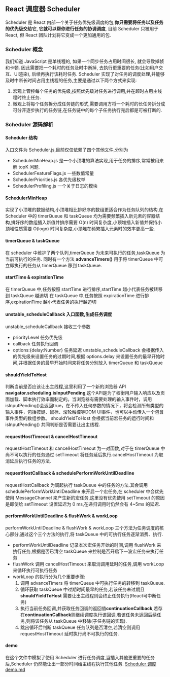 ## React 调度器 Scheduler

Scheduler 是 React 内部一个关于任务优先级调度的包,**你只需要将任务以及任务的优先级交给它, 它就可以帮你进行任务的协调调度**, 目前 Scheduler 只被用于 React, 但 React 团队计划将它变成一个更加通用的包.

### Scheduler 概念
我们知道 JavaScript 是单线程的, 如果一个同步任务占用时间很长, 就会导致掉帧和卡顿. 因此需要把一个耗时的任务及时中断掉, 去执行更重要的任务(比如用户交互、UI渲染), 后续再执行该耗时任务.
Scheduler 实现了对任务的调度处理,并能够及时中断长时间占用主线程的任务,主要是通过以下两个方式来实现:
1. 宏观上管控每个任务的优先级,按照优先级对任务进行调用,并在超时占用主线程时终止任务.
2. 微观上将每个任务拆分成任务链的形式,需要调用方将一个耗时的长任务拆分成可分开逐步执行的任务链,在任务链中的每个子任务执行完后都是可被打断的.

### Scheduler 源码解析

#### Scheduler 结构
入口文件为 Scheduler.js,目前仅仅依赖了四个其他文件,分别为 
* SchedulerMinHeap.js 是一个小顶堆的算法实现,用于任务的排序,常常被用来解 topK 问题.
* SchedulerFeatureFlags.js 一些数值常量
* SchedulerPriorities.js 各优先级枚举
* SchedulerProfiling.js 一个关于日志的模块

#### SchedulerMinHeap 
实现了小顶堆的数据结构,小顶堆相比排好序的数组更适合作为任务队列的结构,在 Scheduler 中的 timerQueue 和 taskQueue 均为需要频繁插入新元素的容器结构,排好序的数组插入新值并排序需要 O(n) 时间复杂度,小顶堆插入新值并保持小顶堆性质需要 O(logn) 时间复杂度,小顶堆在频繁插入元素时的效率更高一些.

#### timerQueue & taskQueue
在 scheduler 中维护了两个队列,timerQueue 为未来可执行的任务,taskQueue 为当前可执行的任务.
同时有一个方法 **advanceTimers()** 用于将 timerQueue 中可立即执行的任务从 timerQueue 移到 taskQueue.

#### startTime & expirationTime
在 timerQueue 中,任务按照 startTime 进行排序,startTime 越小代表任务被转移到 taskQueue 越迫切
在 taskQueue 中,任务按照 expirationTime 进行排序,expirationTime 越小代表任务的执行越迫切

#### unstable_scheduleCallback 入口函数,生成任务调度
unstable_scheduleCallback 接收三个参数 
* priorityLevel 任务优先级
* callback 任务执行回调
* options:{delay:Number} 任务延迟
unstable_scheduleCallback 会根据传入的优先级来设置任务的过期时间,根据 options.delay 来设置任务的最早开始时间,并根据任务的最早开始时间来将任务分别放入 timerQueue 和 taskQueue

#### shouldYieldToHost 
判断当前是否应该让出主线程,这里利用了一个新的浏览器 API **navigator.scheduling.isInputPending**,这个API是为了权衡用户输入响应以及页面加载、脚本执行效率而制定的。当浏览器有需要处理的输入事件时，调用isInputPending()会返回true，在不传入任何参数的情况下，将会检测所有类型的输入事件，包括按键、鼠标、滚轮触控等DOM UI事件，也可以手动传入一个包含事件类型的数组参数。
shouldYieldToHost 会根据当前宏任务的运行时间和 isInputPending() 共同判断是否需要让出主线程.

#### requestHostTimeout & cancelHostTimeout
requestHostTimeout 和 cancelHostTimeout 为一对函数,对于在 timerQueue 中尚不可以执行的任务通过 setTimeout 将任务延后执行.cancelHostTimeout 为取消延后执行任务的方法.
 
#### requestHostCallback & schedulePerformWorkUntilDeadline
requestHostCallback 为调起执行 taskQueue 中的任务的方法.其会调用 schedulePerformWorkUntilDeadline 来开启一个宏任务,在 scheduler 中会优先使用 MessageChannel 来产生新的宏任务,这里没有优先使用 setTimeout 的原因是即使给 setTimeout 设置延迟为 0 ms,在递归调用时仍然会有 4~5ms 的延迟.

#### performWorkUntilDeadline & flushWork & workLoop
performWorkUntilDeadline & flushWork & workLoop 三个方法为任务调度的核心部分,通过这个三个方法的执行,将 taskQueue 中的可执行任务逐渐消费、执行.
* performWorkUntilDeadline 记录本次宏任务开始的时间,调用 flushWork 来执行任务,根据是否已清空 taskQueue 来控制是否开启下一波宏任务来执行任务
* flushWork 调用 cancelHostTimeout 来取消调用延时的任务,调用 workLoop 来循环执行可执行任务
* workLoop 的执行分为几个重要步骤:
    1. 调用 advanceTimers 将 timerQueue 中可执行任务的转移到 taskQueue.
    2. 循环获取 taskQueue 中过期时间最早的任务,若该任务未过期且 **shouldYieldToHost** 需要让出主线程则会终止任务执行(React可中断任务)
    3. 执行当前任务回调,并获取任务回调的返回值**continuationCallback**,若存在**continuationCallback**则继续调度执行该回调,若该任务未返回后续任务,则将该任务从 taskQueue 中移除(子任务链的实现).
    4. 跳出循环后判断 taskQueue 任务队列是否清空,若清空则调用 requestHostTimeout 延时执行尚不可执行的任务.

#### demo
在这个文件中模拟了使用 Scheduler 进行任务调度,当插入其他更重要的任务后,Scheduler 仍然能让出一部分时间给主线程执行其他任务.
[Scheduler 调度 demo.md](./index.html) 